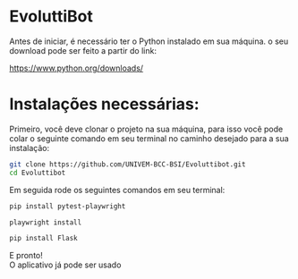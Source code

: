# EvoluttiBot

Antes de iniciar, é necessário ter o Python instalado em sua máquina.
o seu download pode ser feito a partir do link:

<a>https://www.python.org/downloads/</a>

##

# Instalações necessárias:

Primeiro, você deve clonar o projeto na sua máquina, para isso você
pode colar o seguinte comando em seu terminal no caminho desejado para a sua instalação:

```bash
git clone https://github.com/UNIVEM-BCC-BSI/Evoluttibot.git
cd Evoluttibot
```

Em seguida rode os seguintes comandos em seu terminal:
```bash
pip install pytest-playwright
```
```bash
playwright install
```
```bash
pip install Flask
```

E pronto!<br>
O aplicativo já pode ser usado
